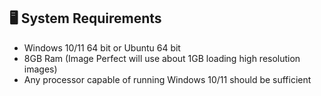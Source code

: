 <a id="system-requirements"></a>
## 🖥️ System Requirements
- Windows 10/11 64 bit or Ubuntu 64 bit
- 8GB Ram (Image Perfect will use about 1GB loading high resolution images)
- Any processor capable of running Windows 10/11 should be sufficient